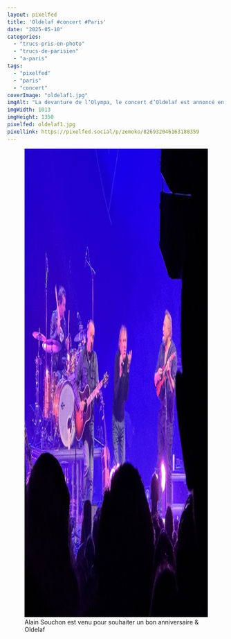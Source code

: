 ```yaml
---
layout: pixelfed
title: 'Oldelaf #concert #Paris'
date: "2025-05-10"
categories: 
  - "trucs-pris-en-photo"
  - "trucs-de-parisien"
  - "a-paris"
tags: 
  - "pixelfed"
  - "paris"
  - "concert"
coverImage: "oldelaf1.jpg"
imgAlt: "La devanture de l’Olympa, le concert d’Oldelaf est annoncé en lettres rouges"
imgWidth: 1013
imgHeight: 1350
pixelfed: oldelaf1.jpg
pixellink: https://pixelfed.social/p/zemoko/826932046163180359
---
```


<figure class="c">
  <img src="/images/2025/05/oldelaf2.jpg" width="1440" height="1080" alt="Oldelaf et Alain Souchon chantent « J’ai 10 ans »">
  <figcaption>Alain Souchon est venu pour souhaiter un bon anniversaire & Oldelaf</figcaption>
</figure>
